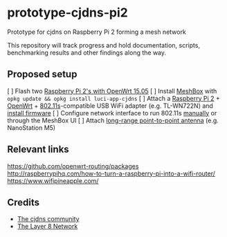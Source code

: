 # prototype-cjdns-pi2

Prototype for cjdns on Raspberry Pi 2 forming a mesh network

This repository will track progress and hold documentation, scripts, benchmarking results and other findings along the way.

## Proposed setup

[ ] Flash two [Raspberry Pi 2's with OpenWrt 15.05](https://wiki.openwrt.org/toh/raspberry_pi_foundation/raspberry_pi)
[ ] Install [MeshBox](https://github.com/SeattleMeshnet/meshbox) with `opkg update && opkg install luci-app-cjdns`
[ ] Attach a [Raspberry Pi 2](http://elinux.org/RPi_USB_Wi-Fi_Adapters) + [OpenWrt](https://forum.openwrt.org/viewtopic.php?id=37331) + [802.11s](http://devel.open80211s.narkive.com/8olWVgz9/802-11s-and-raspberry-pi)-compatible USB WiFi adapter (e.g. TL-WN722N) and [install firmware](https://wiki.debian.org/ath9k_htc)
[ ] Configure network interface to run 802.11s [manually](https://wiki.openwrt.org/doc/howto/mesh.80211s) or through the MeshBox UI
[ ] Attach [long-range point-to-point antenna](https://www.ubnt.com/products/) (e.g. NanoStation M5)

## Relevant links

https://github.com/openwrt-routing/packages
http://raspberrypihq.com/how-to-turn-a-raspberry-pi-into-a-wifi-router/
https://www.wifipineapple.com/

## Credits

* [The cjdns community](https://github.com/hyperboria)
* [The Layer 8 Network](http://layer8.network)
